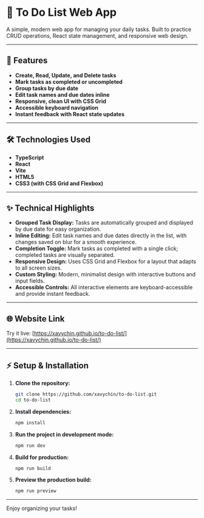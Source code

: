 # 📝 To Do List Web App

A simple, modern web app for managing your daily tasks. Built to practice CRUD operations, React state management, and responsive web design.

---

## 🚀 Features

- **Create, Read, Update, and Delete tasks**
- **Mark tasks as completed or uncompleted**
- **Group tasks by due date**
- **Edit task names and due dates inline**
- **Responsive, clean UI with CSS Grid**
- **Accessible keyboard navigation**
- **Instant feedback with React state updates**

---

## 🛠️ Technologies Used

- **TypeScript**
- **React**
- **Vite**
- **HTML5**
- **CSS3 (with CSS Grid and Flexbox)**

---

## ✨ Technical Highlights

- **Grouped Task Display:** Tasks are automatically grouped and displayed by due date for easy organization.
- **Inline Editing:** Edit task names and due dates directly in the list, with changes saved on blur for a smooth experience.
- **Completion Toggle:** Mark tasks as completed with a single click; completed tasks are visually separated.
- **Responsive Design:** Uses CSS Grid and Flexbox for a layout that adapts to all screen sizes.
- **Custom Styling:** Modern, minimalist design with interactive buttons and input fields.
- **Accessible Controls:** All interactive elements are keyboard-accessible and provide instant feedback.

---

## 🌐 Website Link

Try it live: [https://xavychin.github.io/to-do-list/](https://xavychin.github.io/to-do-list/)

---

## ⚡ Setup & Installation

1. **Clone the repository:**

   ```sh
   git clone https://github.com/xavychin/to-do-list.git
   cd to-do-list
   ```

2. **Install dependencies:**

   ```sh
   npm install
   ```

3. **Run the project in development mode:**

   ```sh
   npm run dev
   ```

4. **Build for production:**

   ```sh
   npm run build
   ```

5. **Preview the production build:**
   ```sh
   npm run preview
   ```

---

Enjoy organizing your tasks!
